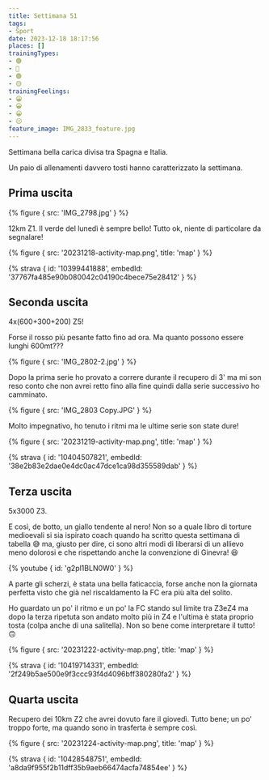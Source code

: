 ```yaml
---
title: Settimana 51
tags:
- Sport
date: 2023-12-18 18:17:56
places: []
trainingTypes:
- 🟢
- 🔴
- 🟢
- 🟡
trainingFeelings:
- 😀
- 😀
- 😀
- 😐
feature_image: IMG_2833_feature.jpg
---
```


Settimana bella carica divisa tra Spagna e Italia.
<!--more--> 

Un paio di allenamenti davvero tosti hanno caratterizzato la settimana.

## Prima uscita
{% figure { src: 'IMG_2798.jpg' } %}

12km Z1. Il verde del lunedì è sempre bello! Tutto ok, niente di particolare da segnalare!

{% figure { src: '20231218-activity-map.png', title: 'map' } %}

{% strava { id: '10399441888', embedId: '37767fa485e90b080042c04190c4bece75e28412' } %}

## Seconda uscita
4x(600+300+200) Z5!

Forse il rosso più pesante fatto fino ad ora. Ma quanto possono essere lunghi 600mt???

{% figure { src: 'IMG_2802-2.jpg' } %}

Dopo la prima serie ho provato a correre durante il recupero di 3' ma mi son reso conto che non avrei retto fino alla fine quindi dalla serie successivo ho camminato.

{% figure { src: 'IMG_2803 Copy.JPG' } %}

Molto impegnativo, ho tenuto i ritmi ma le ultime serie son state dure!

{% figure { src: '20231219-activity-map.png', title: 'map' } %}

{% strava { id: '10404507821', embedId: '38e2b83e2dae0e4dc0ac47dce1ca98d355589dab' } %}

## Terza uscita
5x3000 Z3. 

E così, de botto, un giallo tendente al nero!
Non so a quale libro di torture medioevali si sia ispirato coach quando ha scritto questa settimana di tabella 😅 ma, giusto per dire, ci sono altri modi di liberarsi di un allievo meno dolorosi e che rispettando anche la convenzione di Ginevra! 😆

{% youtube { id: 'g2pl1BLN0W0' } %}

A parte gli scherzi, è stata una bella faticaccia, forse anche non la giornata perfetta visto che già nel riscaldamento la FC era più alta del solito.

Ho guardato un po' il ritmo e un po' la FC  stando sul limite tra Z3eZ4 ma dopo la terza ripetuta son andato molto più in Z4 e l'ultima è stata proprio tosta (colpa anche di una salitella).
Non so bene come interpretare il tutto! 🙃

{% figure { src: '20231222-activity-map.png', title: 'map' } %}

{% strava { id: '10419714331', embedId: '2f249b5ae500e9f3ccc93f4d4096bff380280fa2' } %}

## Quarta uscita

Recupero dei 10km Z2 che avrei dovuto fare il giovedì. Tutto bene; un po' troppo forte, ma quando sono in trasferta è sempre così. 

{% figure { src: '20231224-activity-map.png', title: 'map' } %}

{% strava { id: '10428548751', embedId: 'a8da9f955f2b11dff35b9aeb66474acfa74854ee' } %}